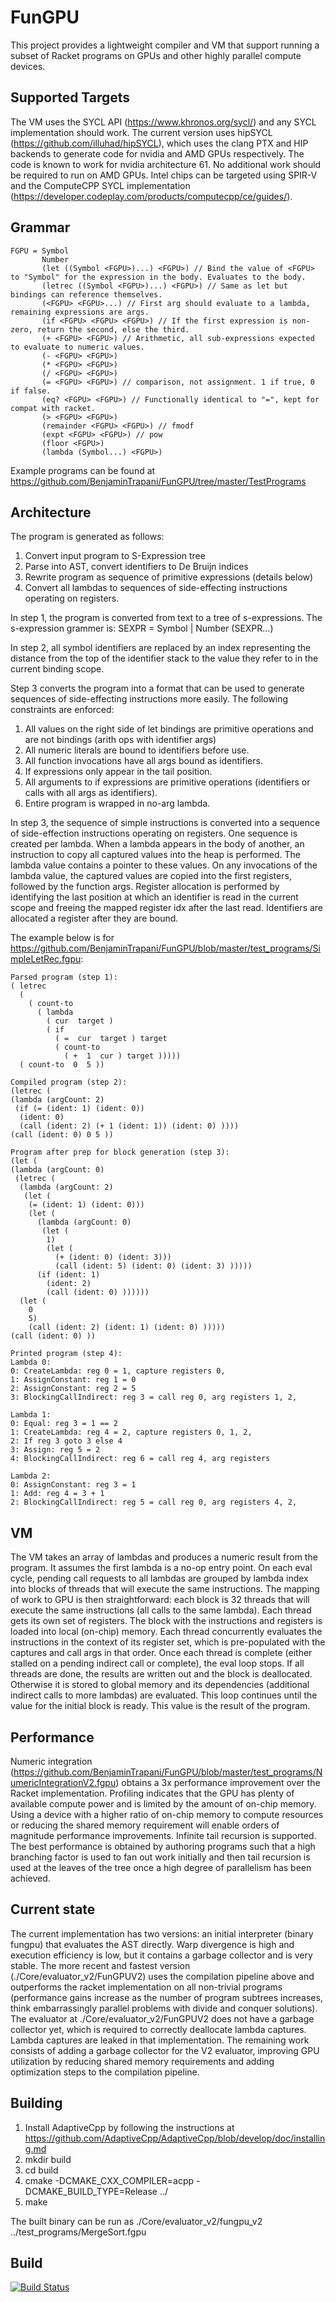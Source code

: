 # FunGPU #
This project provides a lightweight compiler and VM that support running a subset of Racket programs on GPUs and other highly parallel compute devices. 

## Supported Targets ##
The VM uses the SYCL API (https://www.khronos.org/sycl/) and any SYCL implementation should work. The current version uses hipSYCL (https://github.com/illuhad/hipSYCL), which uses the clang PTX and HIP backends to generate code for nvidia and  AMD GPUs respectively. The code is known to work for nvidia architecture 61. No additional work should be required to run on AMD GPUs. Intel chips can be targeted using SPIR-V and the ComputeCPP SYCL implementation (https://developer.codeplay.com/products/computecpp/ce/guides/).

## Grammar ##
```
FGPU = Symbol
       Number
       (let ((Symbol <FGPU>)...) <FGPU>) // Bind the value of <FGPU> to "Symbol" for the expression in the body. Evaluates to the body.
       (letrec ((Symbol <FGPU>)...) <FGPU>) // Same as let but bindings can reference themselves.
       (<FGPU> <FGPU>...) // First arg should evaluate to a lambda, remaining expressions are args.
       (if <FGPU> <FGPU> <FGPU>) // If the first expression is non-zero, return the second, else the third.
       (+ <FGPU> <FGPU>) // Arithmetic, all sub-expressions expected to evaluate to numeric values.
       (- <FGPU> <FGPU>)
       (* <FGPU> <FGPU>)
       (/ <FGPU> <FGPU>)
       (= <FGPU> <FGPU>) // comparison, not assignment. 1 if true, 0 if false.
       (eq? <FGPU> <FGPU>) // Functionally identical to "=", kept for compat with racket.
       (> <FGPU> <FGPU>)
       (remainder <FGPU> <FGPU>) // fmodf
       (expt <FGPU> <FGPU>) // pow
       (floor <FGPU>)
       (lambda (Symbol...) <FGPU>)
```
Example programs can be found at https://github.com/BenjaminTrapani/FunGPU/tree/master/TestPrograms

## Architecture ##
The program is generated as follows:
1. Convert input program to S-Expression tree
2. Parse into AST, convert identifiers to De Bruijn indices
3. Rewrite program as sequence of primitive expressions (details below)
4. Convert all lambdas to sequences of side-effecting instructions operating on registers.

In step 1, the program is converted from text to a tree of s-expressions. The s-expression grammer is:
SEXPR = Symbol | Number
        (SEXPR...)

In step 2, all symbol identifiers are replaced by an index representing the distance from the top of the identifier stack to the value they refer to in the current binding scope.

Step 3 converts the program into a format that can be used to generate sequences of side-effecting instructions more easily. The following constraints are enforced:
1. All values on the right side of let bindings are primitive operations and are not bindings (arith ops with identifier args)
2. All numeric literals are bound to identifiers before use.
3. All function invocations have all args bound as identifiers.
4. If expressions only appear in the tail position.
5. All arguments to if expressions are primitive operations (identifiers or calls with all args as identifiers).
6. Entire program is wrapped in no-arg lambda.

In step 3, the sequence of simple instructions is converted into a sequence of side-effection instructions operating on registers. One sequence is created
per lambda. When a lambda appears in the body of another, an instruction to copy all captured values into the heap is performed. The lambda value contains a pointer
to these values. On any invocations of the lambda value, the captured values are copied into the first registers, followed by the function args. Register allocation is performed by identifying the last position at which an identifier is read in the current scope and freeing the mapped register idx after the last read. Identifiers are allocated a register after they are bound.

The example below is for https://github.com/BenjaminTrapani/FunGPU/blob/master/test_programs/SimpleLetRec.fgpu:
```
Parsed program (step 1): 
( letrec 
  (
    ( count-to 
      ( lambda 
        ( cur  target )
        ( if 
          ( =  cur  target ) target 
          ( count-to 
            ( +  1  cur ) target )))))
  ( count-to  0  5 ))

Compiled program (step 2): 
(letrec (
(lambda (argCount: 2)
 (if (= (ident: 1) (ident: 0))
  (ident: 0)
  (call (ident: 2) (+ 1 (ident: 1)) (ident: 0) ))))
(call (ident: 0) 0 5 ))
```
```
Program after prep for block generation (step 3): 
(let (
(lambda (argCount: 0)
 (letrec (
  (lambda (argCount: 2)
   (let (
    (= (ident: 1) (ident: 0)))
    (let (
      (lambda (argCount: 0)
       (let (
        1)
        (let (
          (+ (ident: 0) (ident: 3)))
          (call (ident: 5) (ident: 0) (ident: 3) )))))
      (if (ident: 1)
        (ident: 2)
        (call (ident: 0) ))))))
  (let (
    0
    5)
    (call (ident: 2) (ident: 1) (ident: 0) )))))
(call (ident: 0) ))
```
```
Printed program (step 4): 
Lambda 0: 
0: CreateLambda: reg 0 = 1, capture registers 0, 
1: AssignConstant: reg 1 = 0
2: AssignConstant: reg 2 = 5
3: BlockingCallIndirect: reg 3 = call reg 0, arg registers 1, 2, 

Lambda 1: 
0: Equal: reg 3 = 1 == 2
1: CreateLambda: reg 4 = 2, capture registers 0, 1, 2, 
2: If reg 3 goto 3 else 4
3: Assign: reg 5 = 2
4: BlockingCallIndirect: reg 6 = call reg 4, arg registers 

Lambda 2: 
0: AssignConstant: reg 3 = 1
1: Add: reg 4 = 3 + 1
2: BlockingCallIndirect: reg 5 = call reg 0, arg registers 4, 2, 
```

## VM ##
The VM takes an array of lambdas and produces a numeric result from the program. It assumes the first lambda is a no-op entry point. On each eval cycle, pending call requests to all lambdas are grouped by lambda index into blocks of threads that will execute the same instructions. The mapping of work to GPU is then straightforward: each block is 32 threads that will execute the same instructions (all calls to the same lambda). Each thread gets its own set of registers. The block with the instructions and registers is loaded into local (on-chip) memory. Each thread concurrently evaluates the instructions in the context of its register set, which is pre-populated with the captures and call args in that order. Once each thread is complete (either stalled on a pending indirect call or complete), the eval loop stops. If all threads are done, the results are written out and the block is deallocated. Otherwise it is stored to global memory and its dependencies (additional indirect calls to more lambdas) are evaluated. This loop continues until the value for the initial block is ready. This value is the result of the program.


## Performance ##
Numeric integration (https://github.com/BenjaminTrapani/FunGPU/blob/master/test_programs/NumericIntegrationV2.fgpu) obtains a 3x performance improvement over the Racket implementation. Profiling indicates that the GPU has plenty of available compute power and is limited by the amount of on-chip memory. Using a device with a higher ratio of on-chip memory to compute resources or reducing the shared memory requirement will enable orders of magnitude performance improvements. Infinite tail recursion is supported. The best performance is obtained by authoring programs such that a high branching factor is used to fan out work initially and then tail recursion is used at the leaves of the tree once a high degree of parallelism has been achieved.

## Current state ##
The current implementation has two versions: an initial interpreter (binary fungpu) that evaluates the AST directly. Warp divergence is high and execution efficiency is low, but it contains a garbage collector and is very stable. The more recent and fastest version (./Core/evaluator_v2/FunGPUV2) uses the compilation pipeline above and outperforms the racket implementation on all non-trivial programs (performance gains increase as the number of program subtrees increases, think embarrassingly parallel problems with divide and conquer solutions). The evaluator at ./Core/evaluator_v2/FunGPUV2 does not have a garbage collector yet, which is required to correctly deallocate lambda captures. Lambda captures are leaked in that implementation. The remaining work consists of adding a garbage collector for the V2 evaluator, improving GPU utilization by reducing shared memory requirements and adding optimization steps to the compilation pipeline.

## Building ##
1. Install AdaptiveCpp by following the instructions at https://github.com/AdaptiveCpp/AdaptiveCpp/blob/develop/doc/installing.md
2. mkdir build
3. cd build
3. cmake -DCMAKE_CXX_COMPILER=acpp -DCMAKE_BUILD_TYPE=Release ../
6. make

The built binary can be run as ./Core/evaluator_v2/fungpu_v2 ../test_programs/MergeSort.fgpu

## Build ##
[![Build Status](http://gpuandai.com:8081/job/FunGPU/job/master/badge/icon)](http://gpuandai.com:8081/job/FunGPU/job/master/)
